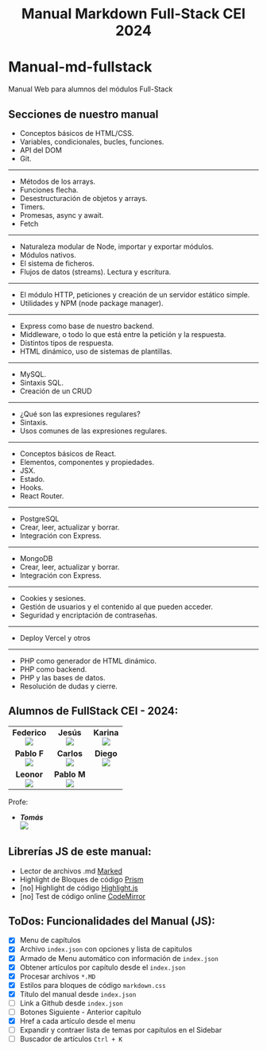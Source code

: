 <h1 align="center">Manual Markdown Full-Stack CEI 2024</h1>

# Manual-md-fullstack

Manual Web para alumnos del módulos Full-Stack

## Secciones de nuestro manual

-  Conceptos básicos de HTML/CSS.
-  Variables, condicionales, bucles, funciones.
-  API del DOM
-  Git.

---

-  Métodos de los arrays.
-  Funciones flecha.
-  Desestructuración de objetos y arrays.
-  Timers.
-  Promesas, async y await.
-  Fetch

---

-  Naturaleza modular de Node, importar y exportar módulos.
-  Módulos nativos.
-  El sistema de ficheros.
-  Flujos de datos (streams). Lectura y escritura.

---

-  El módulo HTTP, peticiones y creación de un servidor estático simple.
-  Utilidades y NPM (node package manager).

---

-  Express como base de nuestro backend.
-  Middleware, o todo lo que está entre la petición y la respuesta.
-  Distintos tipos de respuesta.
-  HTML dinámico, uso de sistemas de plantillas.

---

-  MySQL.
-  Sintaxis SQL.
-  Creación de un CRUD

---

-  ¿Qué son las expresiones regulares?
-  Sintaxis.
-  Usos comunes de las expresiones regulares.

---

-  Conceptos básicos de React.
-  Elementos, componentes y propiedades.
-  JSX.
-  Estado.
-  Hooks.
-  React Router.

---

-  PostgreSQL
-  Crear, leer, actualizar y borrar.
-  Integración con Express.

---

-  MongoDB
-  Crear, leer, actualizar y borrar.
-  Integración con Express.

---

-  Cookies y sesiones.
-  Gestión de usuarios y el contenido al que pueden acceder.
-  Seguridad y encriptación de contraseñas.

---

-  Deploy Vercel y otros

---

-  PHP como generador de HTML dinámico.
-  PHP como backend.
-  PHP y las bases de datos.
-  Resolución de dudas y cierre.

## Alumnos de FullStack CEI - 2024:

<table border="0" align="center">
 <tr align="center">
    <td>
<strong>Federico</strong> <br>
<a href="https://github.com/" target="_blank"><img src="https://img.shields.io/badge/github-24292F?style=for-the-badge&logo=github&logoColor=blue" target="_blank"></a></td>
    <td>
<strong>Jesús</strong> <br>
<a href="https://github.com/" target="_blank"><img src="https://img.shields.io/badge/github-24292F?style=for-the-badge&logo=github&logoColor=red" target="_blank"></a></td>
    <td>
<strong>Karina</strong> <br>
<a href="https://github.com/" target="_blank"><img src="https://img.shields.io/badge/github-24292F?style=for-the-badge&logo=github&logoColor=darkgreen" target="_blank"></a></td>
 </tr>
 <tr align="center">
    <td><strong>Pablo F</strong> <br>
   <a href="https://github.com/" target="_blank"><img src="https://img.shields.io/badge/github-24292F?style=for-the-badge&logo=github&logoColor=green" target="_blank"></a></td>
    <td><strong>Carlos</strong> <br>
   <a href="https://github.com/" target="_blank"><img src="https://img.shields.io/badge/github-24292F?style=for-the-badge&logo=github&logoColor=white" target="_blank"></a></td>
    <td><strong>Diego</strong> <br>
   <a href="https://github.com/sierrita2000" target="_blank"><img src="https://img.shields.io/badge/github-24292F?style=for-the-badge&logo=github&logoColor=orange" target="_blank"></a></td>
 </tr>
 <tr align="center">
    <td><strong>Leonor</strong> <br>
   <a href="https://github.com/LeonorSorianoCei" target="_blank"><img src="https://img.shields.io/badge/github-24292F?style=for-the-badge&logo=github&logoColor=purple" target="_blank"></a></td>
    <td><strong>Pablo M</strong> <br>
   <a href="https://github.com/PabloMocholi" target="_blank"><img src="https://img.shields.io/badge/github-24292F?style=for-the-badge&logo=github&logoColor=cyan" target="_blank"></a></td>
    <td>&nbsp;</td>
 </tr>
</table>

Profe:

-  **_Tomás_**  
   <a href="https://github.com/tomasCEI" target="_blank"> <img src="https://img.shields.io/badge/github-24292F?style=for-the-badge&logo=github&logoColor=yellow" target="_blank"></a>

## Librerías JS de este manual:

-  Lector de archivos .md [Marked](https://marked.js.org/)
-  Highlight de Bloques de código [Prism](https://prismjs.com/)
-  [no] Highlight de código [Highlight.js](https://highlightjs.org/)
-  [no] Test de código online [CodeMirror](https://codemirror.net/)

## ToDos: Funcionalidades del Manual (JS):

-  [x] Menu de capítulos
-  [x] Archivo `index.json` con opciones y lista de capitulos
-  [x] Armado de Menu automático con información de `index.json`
-  [x] Obtener artículos por capítulo desde el `index.json`
-  [x] Procesar archivos `*.MD`
-  [x] Estilos para bloques de código `markdown.css`
-  [x] Título del manual desde `index.json`
-  [ ] Link a Github desde `index.json`
-  [ ] Botones Siguiente - Anterior capítulo
-  [x] Href a cada artículo desde el menu
-  [ ] Expandir y contraer lista de temas por capítulos en el Sidebar
-  [ ] Buscador de artículos `Ctrl + K`
